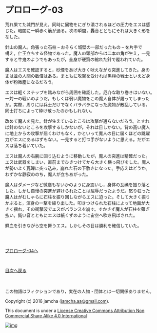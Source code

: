 # プロローグ-03

荒れ果てた城門が見え，同時に臓物をにぎり潰されるほどの圧力をエスは感  
じた。暗闇に一瞬赤く筋が通る。次の瞬間，轟音とともにそれは大きく形を  
なした。  

針山の魔人。角張った石柱 &#x2013; おそらく城壁の一部だったもの &#x2013; を片手で  
構え，仁王立ちする怪物であった。魔人の頭部からは二本の角が生え，一見  
すると牛鬼のようでもあったが，全身が硬質の縮れた針で覆われていた。  

魔人はエスを確認すると，砂煙をあげ大きく吠えながら突進してきた。身の  
丈は並の人間の数倍はある。まともに攻撃を受ければ黒檀の戦士といえど身  
体が粉微塵になるだろう。  

エスは軽くステップを踏みながら周囲を確認した。厄介な取り巻きはいない。  
一対一の戦いのようだ。もしくは弱い魔物をこの魔人自体が屠ってしまった  
か。実際，周りには兵士だけでなくバラバラになった魔物が散乱している。  
同士打ちによって砕け散ったのかもしれない。  

改めて魔人を見た。針が生えているところは攻撃が通らないだろう。とすれ  
ば針のないところを攻撃するしかないが，それは目しかない。背の高い魔人  
に地上からの攻撃が届くわけもなく，かといって魔人の目に届くほどの跳躍  
力がエスにあるはずもない。一見すると打つ手がないように思える。だがエ  
スは落ち着いていた。  

エスは魔人の右腕に回り込むように移動したが，魔人の突進は精確だった。  
エスは武器をしまい，直前までひきつけてから大きく横っ飛びをした。魔人  
が勢いよく瓦礫に突っ込み，崩れた石の下敷きになった。手応えはどうか。  
わずかな静寂ののち，魔人が立ちあがった。  

魔人はダメージなど微塵もないかのように身震いし，身体の瓦礫を振り落と  
した。しかし自慢の突進が避けられたことは屈辱だったようだ。怒り狂った  
魔人はがむしゃらに石柱を振り回しながらエスに迫った。そして大きく振り  
かぶると，渾身の一撃を繰り出した。叩きつけられた石柱によって地面が大  
きく揺れ，その衝撃波でエスがバランスを崩す。すかさず魔人が石柱を薙ぎ  
払い，鈍い音とともにエスは紙くずのように宙空へ吹き飛ばされた。  

鮮血を引きながら空を舞うエス。しかしその目は勝利を確信していた。  

<br>  
<br>  

[プロローグ-04へ](./04.md)  

<br>  

[目次へ戻る](https://github.com/jamcha-aa/EbonyBlades/blob/master/README.md)  

<br>  
<br>  
この物語はフィクションであり，実在の人物・団体とは一切関係ありません。  

Copyright (c) 2016 jamcha (jamcha.aa@gmail.com).  

This document is under a [License Creative Commons Attribution Non Commercial Share Alike 4.0 International](http://creativecommons.org/licenses/by-nc-sa/4.0/deed)  

[![img](http://i.creativecommons.org/l/by-nc-sa/3.0/80x15.png)](http://creativecommons.org/licenses/by-nc-sa/4.0/deed)